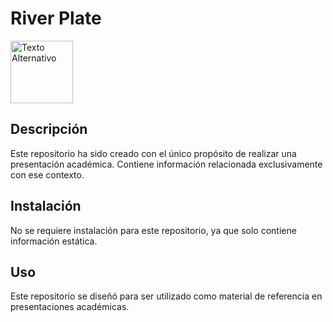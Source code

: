 # River Plate

<img src="[ruta/a/tu/imagen.jpg](https://cariverplate.uy/wp-content/uploads/2019/02/River_Plate_2.png)" alt="Texto Alternativo" width="100"/>

## Descripción

Este repositorio ha sido creado con el único propósito de realizar una presentación académica. Contiene información relacionada exclusivamente con ese contexto.

## Instalación

No se requiere instalación para este repositorio, ya que solo contiene información estática.

## Uso

Este repositorio se diseñó para ser utilizado como material de referencia en presentaciones académicas.


